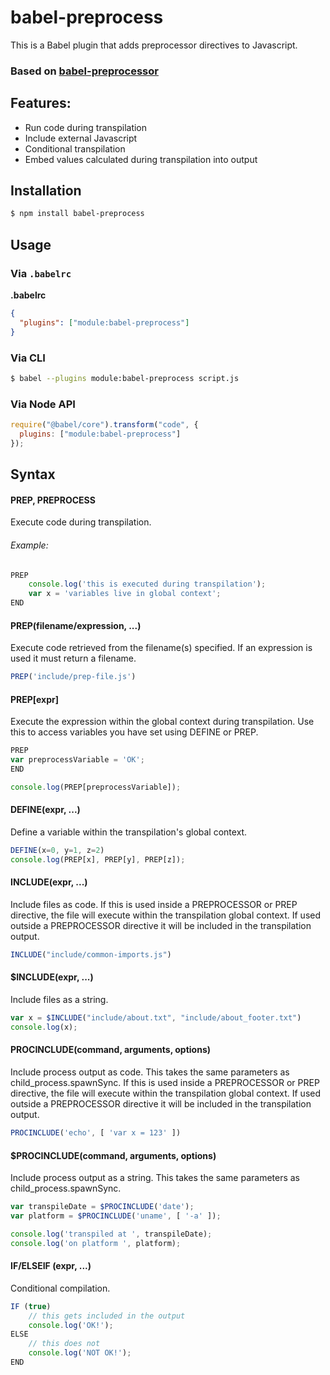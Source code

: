 # babel-preprocess

This is a Babel plugin that adds preprocessor directives to Javascript.

### Based on [babel-preprocessor](https://github.com/dfadev/babel-preprocessor)


## Features:

* Run code during transpilation
* Include external Javascript
* Conditional transpilation
* Embed values calculated during transpilation into output

## Installation

```sh
$ npm install babel-preprocess
```

## Usage

### Via `.babelrc`

**.babelrc**

```json
{
  "plugins": ["module:babel-preprocess"]
}
```

### Via CLI

```sh
$ babel --plugins module:babel-preprocess script.js
```

### Via Node API

```js
require("@babel/core").transform("code", {
  plugins: ["module:babel-preprocess"]
});
```

## Syntax

#### PREP, PREPROCESS
Execute code during transpilation.
###### Example:
```js
PREP
    console.log('this is executed during transpilation');
    var x = 'variables live in global context';
END
```

#### PREP(filename/expression, ...)
Execute code retrieved from the filename(s) specified.  If an expression is used it must return a filename.
```js
PREP('include/prep-file.js')
```

#### PREP[expr]
Execute the expression within the global context during transpilation.  Use this to access variables you have set using DEFINE or PREP.
```js
PREP
var preprocessVariable = 'OK';
END

console.log(PREP[preprocessVariable]);
```

#### DEFINE(expr, ...)
Define a variable within the transpilation's global context.
```js
DEFINE(x=0, y=1, z=2)
console.log(PREP[x], PREP[y], PREP[z]);
```

#### INCLUDE(expr, ...)
Include files as code.  If this is used inside a PREPROCESSOR or PREP directive, the file will execute within the transpilation global context.  If used outside a PREPROCESSOR directive it will be included in the transpilation output.
```js
INCLUDE("include/common-imports.js")
```

#### $INCLUDE(expr, ...)
Include files as a string.
```js
var x = $INCLUDE("include/about.txt", "include/about_footer.txt")
console.log(x);
```

#### PROCINCLUDE(command, arguments, options)
Include process output as code.  This takes the same parameters as child_process.spawnSync.  If this is used inside a PREPROCESSOR or PREP directive, the file will execute within the transpilation global context.  If used outside a PREPROCESSOR directive it will be included in the transpilation output.

```js
PROCINCLUDE('echo', [ 'var x = 123' ])
```

#### $PROCINCLUDE(command, arguments, options)
Include process output as a string.  This takes the same parameters as child_process.spawnSync.
```js
var transpileDate = $PROCINCLUDE('date');
var platform = $PROCINCLUDE('uname', [ '-a' ]);

console.log('transpiled at ', transpileDate);
console.log('on platform ', platform);
```

#### IF/ELSEIF (expr, ...)
Conditional compilation.
```js
IF (true)
    // this gets included in the output
    console.log('OK!');
ELSE
    // this does not
    console.log('NOT OK!');
END
```


